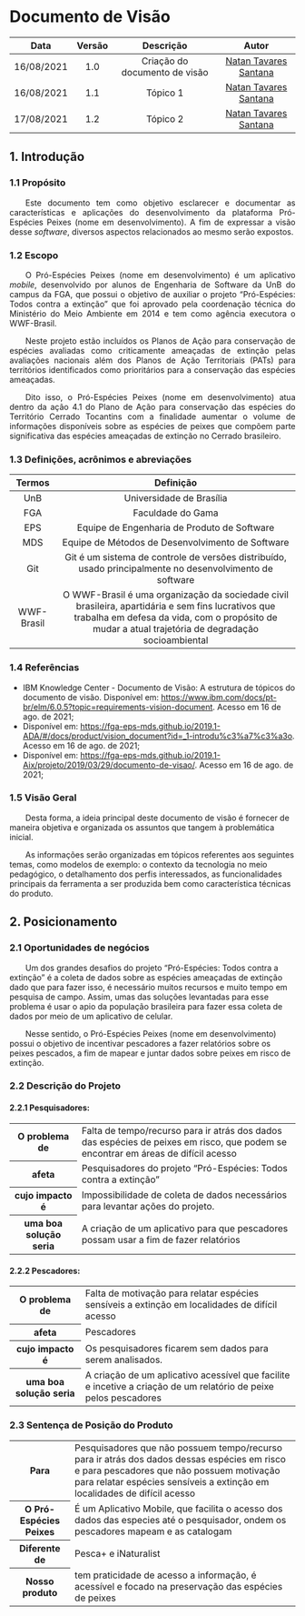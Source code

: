 # Documento de Visão

| Data       | Versão | Descrição            | Autor             |
|:----------:|:------:|:--------------------:|:-----------------:|
| 16/08/2021 | 1.0 | Criação do documento de visão  | [Natan Tavares Santana](https://github.com/Neitan2001) |
| 16/08/2021 | 1.1 | Tópico 1  | [Natan Tavares Santana](https://github.com/Neitan2001) |
| 17/08/2021 | 1.2 | Tópico 2  | [Natan Tavares Santana](https://github.com/Neitan2001) |

## 1. Introdução

### 1.1 Propósito

<p align="justify"> &emsp;&emsp;Este documento tem como objetivo esclarecer e documentar as características e aplicações do desenvolvimento da plataforma Pró-Espécies Peixes (nome em desenvolvimento). A fim de expressar a visão desse <i>software</i>, diversos aspectos relacionados ao mesmo serão expostos.</p>

### 1.2 Escopo

<p align="justify"> &emsp;&emsp;O Pró-Espécies Peixes (nome em desenvolvimento) é um aplicativo <i>mobile</i>, desenvolvido por alunos de Engenharia de Software da UnB do campus da FGA, que possui o objetivo de auxiliar o projeto “Pró-Espécies: Todos contra a extinção” que foi aprovado pela coordenação técnica do Ministério
do Meio Ambiente em 2014 e tem como agência executora o WWF-Brasil.</p>
<p align="justify">&emsp;&emsp;Neste projeto estão incluídos os Planos de Ação para conservação de espécies
avaliadas como criticamente ameaçadas de extinção pelas avaliações nacionais além dos Planos de Ação Territoriais (PATs) para territórios identificados como
prioritários para a conservação das espécies ameaçadas.</p>
<p align="justify">&emsp;&emsp;Dito isso, o Pró-Espécies Peixes (nome em desenvolvimento) atua dentro da ação 4.1 do Plano de Ação para conservação das espécies do Território Cerrado Tocantins com a finalidade aumentar o volume de informações disponíveis sobre as espécies de peixes que compõem parte significativa das espécies ameaçadas de extinção no Cerrado brasileiro.</p>

### 1.3 Definições, acrônimos e abreviações

| Termos      | Definição |
|:----------:|:------:|
| UnB | Universidade de Brasília | 
| FGA | Faculdade do Gama | 
| EPS | Equipe de Engenharia de Produto de Software | 
| MDS | Equipe de Métodos de Desenvolvimento de Software |
| Git | Git é um sistema de controle de versões distribuído, usado principalmente no desenvolvimento de software|
| WWF-Brasil | O WWF-Brasil é uma organização da sociedade civil brasileira, apartidária e sem fins lucrativos que trabalha em defesa da vida, com o propósito de mudar a atual trajetória de degradação socioambiental|

### 1.4 Referências

- IBM Knowledge Center - Documento de Visão: A estrutura de tópicos do documento de visão. Disponível em: https://www.ibm.com/docs/pt-br/elm/6.0.5?topic=requirements-vision-document. Acesso em 16 de ago. de 2021;
- Disponível em: https://fga-eps-mds.github.io/2019.1-ADA/#/docs/product/vision_document?id=_1-introdu%c3%a7%c3%a3o. Acesso em 16 de ago. de 2021;
- Disponível em: https://fga-eps-mds.github.io/2019.1-Aix/projeto/2019/03/29/documento-de-visao/. Acesso em 16 de ago. de 2021;

### 1.5 Visão Geral
<p>&emsp;&emsp;Desta forma, a ideia principal deste documento de visão é fornecer de maneira objetiva e organizada os assuntos que tangem à problemática inicial.</p>
<p>&emsp;&emsp;As informações serão organizadas em tópicos referentes aos seguintes temas, como modelos de exemplo: o contexto da tecnologia no meio pedagógico, o detalhamento dos perfis interessados, as funcionalidades principais da ferramenta a ser produzida bem como característica técnicas do produto.</p>

## 2. Posicionamento

### 2.1 Oportunidades de negócios
<p>&emsp;&emsp;Um dos grandes desafios do projeto “Pró-Espécies: Todos contra a extinção” é a coleta de dados sobre as espécies ameaçadas de extinção dado que para fazer isso, é necessário muitos recursos e muito tempo em pesquisa de campo. Assim, umas das soluções levantadas para esse problema é usar o apio da população brasileira para fazer essa coleta de dados por meio de um aplicativo de celular.</p>
<p>&emsp;&emsp;Nesse sentido, o Pró-Espécies Peixes (nome em desenvolvimento) possui o objetivo de incentivar pescadores a fazer relatórios sobre os peixes pescados, a fim de mapear e juntar dados sobre peixes em risco de extinção.</p>

### 2.2 Descrição do Projeto

#### 2.2.1 Pesquisadores:
<table>
  <tr><th> O problema de </th><td>Falta de tempo/recurso para ir atrás dos dados das espécies de peixes em risco, que podem se encontrar em áreas de difícil acesso</td></tr>
  <tr><th> afeta </th><td>Pesquisadores do projeto “Pró-Espécies: Todos contra a extinção”</td></tr>
  <tr><th> cujo impacto é </th><td>Impossibilidade de coleta de dados necessários para levantar ações do projeto.</td></tr>
  <tr><th> uma boa solução seria </th><td>A criação de um aplicativo para que pescadores possam usar a fim de fazer relatórios</td></tr>
</table>

#### 2.2.2 Pescadores:

<table>
  <tr><th> O problema de </th><td>Falta de motivação para relatar espécies sensíveis a extinção em localidades de difícil acesso</td></tr>
  <tr><th> afeta </th><td>Pescadores</td></tr>
  <tr><th> cujo impacto é </th><td>Os pesquisadores ficarem sem dados para serem analisados.</td></tr>
  <tr><th> uma boa solução seria </th><td>A criação de um aplicativo acessível que facilite e incetive a criação de um relatório de peixe pelos pescadores</td></tr>
</table>

### 2.3 Sentença de Posição do Produto

<table>
  <tr><th> Para </th><td>Pesquisadores que não possuem tempo/recurso para ir atrás dos dados dessas espécies em risco e para pescadores que não possuem motivação para relatar espécies sensíveis a extinção em localidades de difícil acesso</td></tr>
  <tr><th> O Pró-Espécies Peixes </th><td>É um Aplicativo Mobile, que facilita o acesso dos dados das especies até o pesquisador, ondem os pescadores mapeam e as catalogam</td></tr>
  <tr><th> Diferente de  </th><td>Pesca+ e iNaturalist</td></tr>
  <tr><th> Nosso produto  </th><td>tem praticidade de acesso a informação, é acessível e focado na preservação das espécies de peixes</td></tr>
</table>